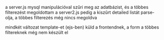 a server.js mysql manipulációval szűri meg az adatbázist, és a többes filterezést megoldottam
a server2.js pedig a kiszűrt detailed listát parse-olja, a többes filterezés még nincs megoldva

mindkét változat template-et (ejs-ben) küld a frontendnek, a form a többes filtereknek még nem készült el